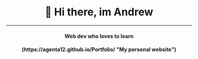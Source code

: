 <h1 align="center">👋 Hi there, im Andrew</h1>

___

<h4 align="center">Web dev who loves to learn</h4>

<h4 align="center">(https://agenta12.github.io/Portfolio/ "My personal website")</h4>
